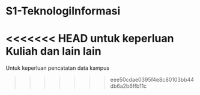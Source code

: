 # S1-TeknologiInformasi
<<<<<<< HEAD
untuk keperluan Kuliah dan lain lain
=======
Untuk keperluan pencatatan data kampus
>>>>>>> eee50cdae0395f4e8c80103bb44db6a2b6ffb11c

